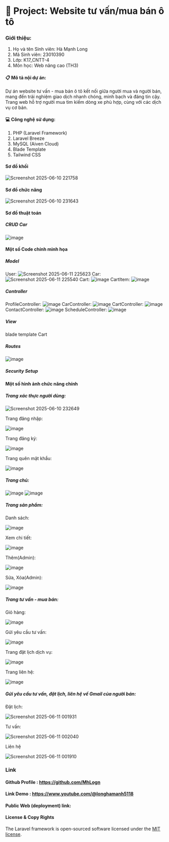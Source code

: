 # 🚗 Project: Website tư vấn/mua bán ô tô
### Giới thiệu:

1. Họ và tên Sinh viên: Hà Mạnh Long
2. Mã Sinh viên: 23010390
3. Lớp: K17_CNTT-4
4. Môn học: Web nâng cao (TH3)

#### 📋 Mô tả nội  dự án:

Dự án website tư vấn - mua bán ô tô kết nối giữa người mua và người bán, mang đến trải nghiệm giao dịch nhanh chóng, minh bạch và đáng tin cậy. Trang web hỗ trợ người mua tìm kiếm dòng xe phù hợp, cùng với các dịch vụ cơ bản.

#### 💻 Công nghệ sử dụng:

1. PHP (Laravel Framework)
2. Laravel Breeze
3. MySQL (Aiven Cloud)
4. Blade Template
5. Tailwind CSS

#### Sơ đồ khối
![Screenshot 2025-06-10 221758](https://github.com/user-attachments/assets/0dba67d4-02c7-4f6c-932b-96335fab4005)
#### Sơ đồ chức năng
![Screenshot 2025-06-10 231643](https://github.com/user-attachments/assets/8f3117d6-8729-4a63-99ad-458faf23adcc)
#### Sơ đồ thuật toán
##### CRUD Car
![image](https://github.com/user-attachments/assets/2ffa84b6-8393-4848-b1e6-624833839cd6)

#### Một số Code chính minh họa
##### Model
User:
![Screenshot 2025-06-11 225623](https://github.com/user-attachments/assets/5bd90036-3779-4618-8a8b-dffa5fe95378)
Car:
![Screenshot 2025-06-11 225540](https://github.com/user-attachments/assets/61a61c09-0ae6-4a17-b64a-af0135aee2a9)
Cart:
![image](https://github.com/user-attachments/assets/e7d04f0f-1bc0-4d58-b0ea-19fa4a66cde5)
CartItem:
![image](https://github.com/user-attachments/assets/c966511b-116d-4ed8-99d9-3b1eda90efa4)

##### Controller
ProfileController:
![image](https://github.com/user-attachments/assets/fe334819-2c33-49b3-8c58-f0544bacfd1b)
CarController:
![image](https://github.com/user-attachments/assets/3b7368cc-e131-4be0-8a40-4b20ace9bbf6)
CartController:
![image](https://github.com/user-attachments/assets/26db16f8-93fd-4a2a-a0f0-27c18ebded53)
ContactController:
![image](https://github.com/user-attachments/assets/1519b596-b06a-4b46-a414-d67d44a6d90b)
ScheduleController:
![image](https://github.com/user-attachments/assets/2f455cc3-8ccd-4dbf-8649-7926b16f87c9)

##### View
blade template Cart

##### Routes
![image](https://github.com/user-attachments/assets/769f7edc-006b-4e7c-a57f-5982aae4c548)

##### Security Setup

#### Một số hình ảnh chức năng chính

##### Trang xác thực người dùng:

![Screenshot 2025-06-10 232649](https://github.com/user-attachments/assets/99d4ec65-f64a-466f-8b40-9b781c1cd101)

Trang đăng nhập:

![image](https://github.com/user-attachments/assets/f480b218-c588-4e6e-9710-9d5bccd4c2ce)

Trang đăng ký:

![image](https://github.com/user-attachments/assets/9ab20a38-fef6-48f3-b783-96217ef28da4)

Trang quên mật khẩu: 

![image](https://github.com/user-attachments/assets/8938c6ed-3eb2-4861-9e27-6cd3cfaa28da)

##### Trang chủ:

![image](https://github.com/user-attachments/assets/5d1af8c4-aee5-4c6c-922c-41e6535d04e0)
![image](https://github.com/user-attachments/assets/d4dc6a12-af96-4f04-9a24-97370a6df363)

##### Trang sản phẩm:

Danh sách:

![image](https://github.com/user-attachments/assets/fb9b0b13-9311-4411-9e2c-c85c321bacd1)

Xem chi tiết:

![image](https://github.com/user-attachments/assets/e33a7006-d4b0-491b-813d-634fc00c0c90)

Thêm(Admin):

![image](https://github.com/user-attachments/assets/ec95a06f-aaf0-427a-af2e-1c85eb2aab82)


Sửa, Xóa(Admin):

![image](https://github.com/user-attachments/assets/6faf5303-c149-484a-accb-f787257b8cb2)

##### Trang tư vấn - mua bán:

Giỏ hàng:

![image](https://github.com/user-attachments/assets/515667a0-065a-4b92-95bc-251165659512)

Gửi yêu cầu tư vấn:

![image](https://github.com/user-attachments/assets/f22e1416-c813-457d-bb7a-09d2a1ddcc17)

Trang đặt lịch dịch vụ:

![image](https://github.com/user-attachments/assets/499b1b27-8c0e-4f2a-a001-78f95b684023)

Trang liên hệ:

![image](https://github.com/user-attachments/assets/6ad952d6-04eb-4a38-9d13-7d1a4aef22cb)

##### Gửi yêu cầu tư vấn, đặt lịch, liên hệ về Gmail của người bán:

Đặt lịch:

![Screenshot 2025-06-11 001931](https://github.com/user-attachments/assets/83fe3df9-2ce2-4ccc-b908-01877de1b19c)


Tư vấn:

![Screenshot 2025-06-11 002040](https://github.com/user-attachments/assets/6bc556b5-6dd3-4806-bc48-0c6d1e48822e)


Liên hệ

![Screenshot 2025-06-11 001910](https://github.com/user-attachments/assets/fe6cf771-f46a-4d64-8e2a-01f7084e399e)

### Link

#### Github Profile : https://github.com/MhLogn

#### Link Demo : https://www.youtube.com/@longhamanh5118

#### Public Web (deployment) link: 

#### License & Copy Rights
The Laravel framework is open-sourced software licensed under the [MIT license](https://opensource.org/licenses/MIT).
